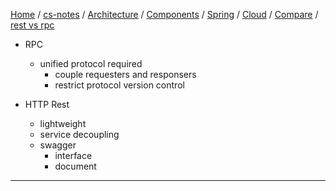 [Home](https://mengxianbin.github.io) /
[cs-notes](https://mengxianbin.github.io/cs-notes/site) /
[Architecture](https://mengxianbin.github.io/cs-notes/site/Architecture) /
[Components](https://mengxianbin.github.io/cs-notes/site/Architecture/Components) /
[Spring](https://mengxianbin.github.io/cs-notes/site/Architecture/Components/Spring) /
[Cloud](https://mengxianbin.github.io/cs-notes/site/Architecture/Components/Spring/Cloud) /
[Compare](https://mengxianbin.github.io/cs-notes/site/Architecture/Components/Spring/Cloud/Compare) /
[rest vs rpc](https://mengxianbin.github.io/cs-notes/site/Architecture/Components/Spring/Cloud/Compare/rest%20vs%20rpc)

* RPC
    * unified protocol required
        * couple requesters and responsers
        * restrict protocol version control

* HTTP Rest
    * lightweight
    * service decoupling
    * swagger
        * interface
        * document

---
